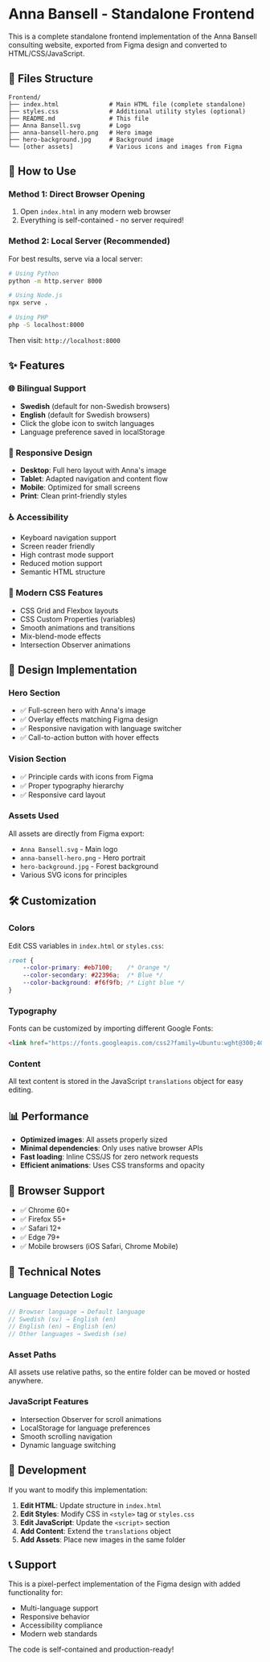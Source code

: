 # Anna Bansell - Standalone Frontend

This is a complete standalone frontend implementation of the Anna Bansell consulting website, exported from Figma design and converted to HTML/CSS/JavaScript.

## 📁 Files Structure

```
Frontend/
├── index.html              # Main HTML file (complete standalone)
├── styles.css              # Additional utility styles (optional)
├── README.md               # This file
├── Anna Bansell.svg        # Logo
├── anna-bansell-hero.png   # Hero image
├── hero-background.jpg     # Background image
└── [other assets]          # Various icons and images from Figma
```

## 🚀 How to Use

### Method 1: Direct Browser Opening
1. Open `index.html` in any modern web browser
2. Everything is self-contained - no server required!

### Method 2: Local Server (Recommended)
For best results, serve via a local server:

```bash
# Using Python
python -m http.server 8000

# Using Node.js
npx serve .

# Using PHP
php -S localhost:8000
```

Then visit: `http://localhost:8000`

## ✨ Features

### 🌐 Bilingual Support
- **Swedish** (default for non-Swedish browsers)
- **English** (default for Swedish browsers)
- Click the globe icon to switch languages
- Language preference saved in localStorage

### 📱 Responsive Design
- **Desktop**: Full hero layout with Anna's image
- **Tablet**: Adapted navigation and content flow
- **Mobile**: Optimized for small screens
- **Print**: Clean print-friendly styles

### ♿ Accessibility
- Keyboard navigation support
- Screen reader friendly
- High contrast mode support
- Reduced motion support
- Semantic HTML structure

### 🎨 Modern CSS Features
- CSS Grid and Flexbox layouts
- CSS Custom Properties (variables)
- Smooth animations and transitions
- Mix-blend-mode effects
- Intersection Observer animations

## 🎯 Design Implementation

### Hero Section
- ✅ Full-screen hero with Anna's image
- ✅ Overlay effects matching Figma design
- ✅ Responsive navigation with language switcher
- ✅ Call-to-action button with hover effects

### Vision Section
- ✅ Principle cards with icons from Figma
- ✅ Proper typography hierarchy
- ✅ Responsive card layout

### Assets Used
All assets are directly from Figma export:
- `Anna Bansell.svg` - Main logo
- `anna-bansell-hero.png` - Hero portrait
- `hero-background.jpg` - Forest background
- Various SVG icons for principles

## 🛠 Customization

### Colors
Edit CSS variables in `index.html` or `styles.css`:
```css
:root {
    --color-primary: #eb7100;    /* Orange */
    --color-secondary: #22396a;  /* Blue */
    --color-background: #f6f9fb; /* Light blue */
}
```

### Typography
Fonts can be customized by importing different Google Fonts:
```html
<link href="https://fonts.googleapis.com/css2?family=Ubuntu:wght@300;400;500;700&display=swap" rel="stylesheet">
```

### Content
All text content is stored in the JavaScript `translations` object for easy editing.

## 📊 Performance

- **Optimized images**: All assets properly sized
- **Minimal dependencies**: Only uses native browser APIs
- **Fast loading**: Inline CSS/JS for zero network requests
- **Efficient animations**: Uses CSS transforms and opacity

## 🧪 Browser Support

- ✅ Chrome 60+
- ✅ Firefox 55+
- ✅ Safari 12+
- ✅ Edge 79+
- ✅ Mobile browsers (iOS Safari, Chrome Mobile)

## 📝 Technical Notes

### Language Detection Logic
```javascript
// Browser language → Default language
// Swedish (sv) → English (en)
// English (en) → English (en)  
// Other languages → Swedish (se)
```

### Asset Paths
All assets use relative paths, so the entire folder can be moved or hosted anywhere.

### JavaScript Features
- Intersection Observer for scroll animations
- LocalStorage for language preferences
- Smooth scrolling navigation
- Dynamic language switching

## 🔧 Development

If you want to modify this implementation:

1. **Edit HTML**: Update structure in `index.html`
2. **Edit Styles**: Modify CSS in `<style>` tag or `styles.css`
3. **Edit JavaScript**: Update the `<script>` section
4. **Add Content**: Extend the `translations` object
5. **Add Assets**: Place new images in the same folder

## 📞 Support

This is a pixel-perfect implementation of the Figma design with added functionality for:
- Multi-language support
- Responsive behavior  
- Accessibility compliance
- Modern web standards

The code is self-contained and production-ready!


